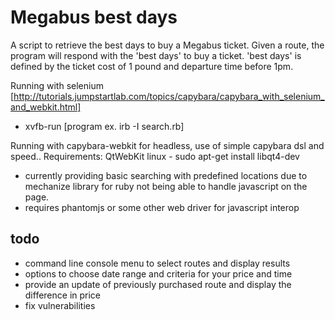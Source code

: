
Megabus best days
=================

A script to retrieve the best days to buy a Megabus ticket.  Given a route,
the program will respond with the 'best days' to buy a ticket.  'best days' is
defined by the ticket cost of 1 pound and departure time before 1pm.

Running with selenium
[http://tutorials.jumpstartlab.com/topics/capybara/capybara_with_selenium_and_webkit.html]
* xvfb-run [program ex. irb -I search.rb]

Running with capybara-webkit
for headless, use of simple capybara dsl and speed..
Requirements:
QtWebKit
linux - sudo apt-get install libqt4-dev

* currently providing basic searching with predefined locations due to mechanize
  library
  for ruby not being able to handle javascript on the page.
* requires phantomjs or some other web driver for javascript interop

todo
----
* command line console menu to select routes and display results
* options to choose date range and criteria for your price and time
* provide an update of previously purchased route and display the difference in price
* fix vulnerabilities
